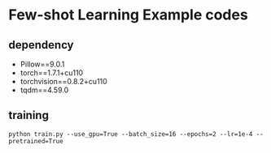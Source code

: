 # Few-shot Learning Example codes

## dependency

- Pillow==9.0.1
- torch==1.7.1+cu110
- torchvision==0.8.2+cu110
- tqdm==4.59.0

## training

`python train.py --use_gpu=True --batch_size=16 --epochs=2 --lr=1e-4 --pretrained=True`

